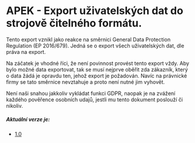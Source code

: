 # APEK - Export uživatelských dat do strojově čitelného formátu.

Tento export vznikl jako reakce na směrnici General Data Protection Regulation (EP 2016/679).
Jedná se o export všech uživatelských dat, dle práva na export.

Na záčatek je vhodné říci, že není povinnost provést tento export vždy. 
Aby bylo možné data exportovat, tak se musí nejprve oběřit zda zákazník, který o data žádá je opravdu ten, jehož export je požadován.
Navíc na právnické firmy se tato směrnice nevztahuje a proto není nutné jim vyhovět. 

Není naši snahou jakkoliv vykládat funkci GDPR, naopak je na zvážení každého pověřence osobních udajů, jestli mu tento dokument poslouží či nikoliv.

##### Aktuální verze je:
- [1.0](v1_0/README.md)
